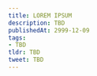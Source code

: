 ```yaml
---
title: LOREM IPSUM
description: TBD
publishedAt: 2999-12-09
tags:
- TBD
tldr: TBD
tweet: TBD
---
```


## 
